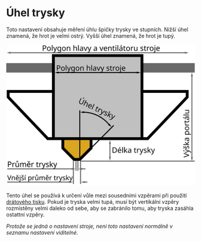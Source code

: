 Úhel trysky
====
Toto nastavení obsahuje měření úhlu špičky trysky ve stupních. Nižší úhel znamená, že hrot je velmi ostrý. Vyšší úhel znamená, že hrot je tupý.

![Rozměry tiskové hlavy](../images/head_dimensions_cs.svg)

Tento úhel se používá k určení vůle mezi sousedními vzpěrami při použití [drátového tisku](../experimental/wireframe_enabled.md). Pokud je tryska velmi tupá, musí být vertikální vzpěry rozmístěny velmi daleko od sebe, aby se zabránilo tomu, aby tryska zasáhla ostattní vzpěry.

*Protože se jedná o nastavení stroje, není toto nastavení normálně v seznamu nastavení viditelné.*